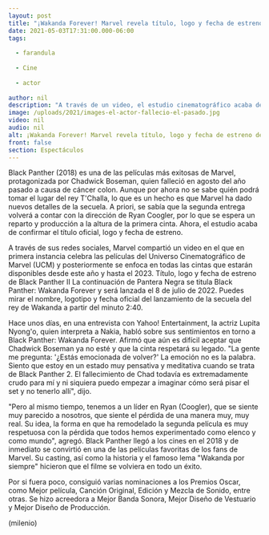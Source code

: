 ```yaml
---
layout: post
title: "¡Wakanda Forever! Marvel revela título, logo y fecha de estreno de la secuela de 'Black Panther'"
date: 2021-05-03T17:31:00.000-06:00
tags:
  
  - farandula
  
  - Cine
  
  - actor
  
author: nil
description: "A través de un video, el estudio cinematográfico acaba de confirmar el nombre, logo y fecha de lanzamiento de la segunda entrega de Pantera Negra. "
image: /uploads/2021/images-el-actor-fallecio-el-pasado.jpg
video: nil
audio: nil
alt: ¡Wakanda Forever! Marvel revela título, logo y fecha de estreno de la secuela de 'Black Panther'
front: false
section: Espectáculos
---
```


Black Panther (2018) es una de las películas más exitosas de Marvel, protagonizada por Chadwick Boseman, quien falleció en agosto del año pasado a causa de cáncer colon. Aunque por ahora no se sabe quién podrá tomar el lugar del rey T'Challa, lo que es un hecho es que Marvel ha dado nuevos detalles de la secuela. A priori, se sabía que la segunda entrega volverá a contar con la dirección de Ryan Coogler, por lo que se espera un reparto y producción a la altura de la primera cinta. Ahora, el estudio acaba de confirmar el título oficial, logo y fecha de estreno. 

A través de sus redes sociales, Marvel compartió un video en el que en primera instancia celebra las películas del Universo Cinematográfico de Marvel (UCM) y posteriormente se enfoca en todas las cintas que estarán disponibles desde este año y hasta el 2023. 
Título, logo y fecha de estreno de Black Panther II 
La continuación de Pantera Negra se titula Black Panther: Wakanda Forever y será lanzada el 8 de julio de 2022. Puedes mirar el nombre, logotipo y fecha oficial del lanzamiento de la secuela del rey de Wakanda a partir del minuto 2:40. 

Hace unos días, en una entrevista con Yahoo! Entertainment, la actriz Lupita Nyong'o, quien interpreta a Nakia, habló sobre sus sentimientos en torno a Black Panther: Wakanda Forever. Afirmó que aún es difícil aceptar que Chadwick Boseman ya no esté y que la cinta respetará su legado. "La gente me pregunta: '¿Estás emocionada de volver?' La emoción no es la palabra. Siento que estoy en un estado muy pensativa y meditativa cuando se trata de Black Panther 2. El fallecimiento de Chad todavía es extremadamente crudo para mí y ni siquiera puedo empezar a imaginar cómo será pisar el set y no tenerlo allí", dijo. 

"Pero al mismo tiempo, tenemos a un líder en Ryan (Coogler), que se siente muy parecido a nosotros, que siente el pérdida de una manera muy, muy real. Su idea, la forma en que ha remodelado la segunda película es muy respetuosa con la pérdida que todos hemos experimentado como elenco y como mundo", agregó. 
Black Panther llegó a los cines en el 2018 y de inmediato se convirtió en una de las películas favoritas de los fans de Marvel. Su casting, así como la historia y el famoso lema "Wakanda por siempre" hicieron que el filme se volviera en todo un éxito. 

Por si fuera poco, consiguió varias nominaciones a los Premios Oscar, como Mejor película, Canción Original, Edición y Mezcla de Sonido, entre otras. Se hizo acreedora a Mejor Banda Sonora, Mejor Diseño de Vestuario y Mejor Diseño de Producción. 

(milenio)